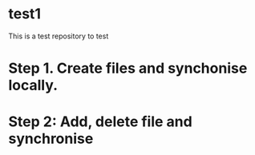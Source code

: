 # test1
This is a test repository to test

# Step 1. Create files and synchonise locally.

# Step 2: Add, delete file and synchronise 
